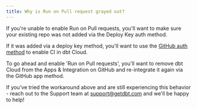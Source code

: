 ```yaml
---
title: Why is Run on Pull request grayed out?
---
```


If you're unable to enable Run on Pull requests, you'll want to make sure your existing repo was not added via the Deploy Key auth method.

If it was added via a deploy key method, you'll want to use the [GitHub auth method](https://docs.getdbt.com/docs/cloud-installing-the-github-application) to enable CI in dbt Cloud.

To go ahead and enable 'Run on Pull requests', you'll want to remove dbt Cloud from the Apps & Integration on GitHub and re-integrate it again via the GitHub app method.

If you've tried the workaround above and are still experiencing this behavior - reach out to the Support team at support@getdbt.com and we'll be happy to help!

